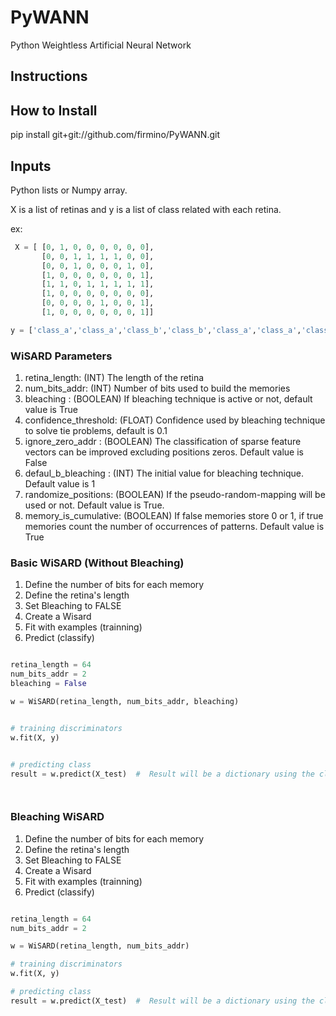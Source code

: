 # PyWANN
Python Weightless Artificial Neural Network

## Instructions

## How to Install

pip install git+git://github.com/firmino/PyWANN.git

## Inputs

Python lists or Numpy array.

X is a list of retinas and y is a list of class related with each retina. 

ex: 
```python
 X = [ [0, 1, 0, 0, 0, 0, 0, 0],
       [0, 0, 1, 1, 1, 1, 0, 0],
       [0, 0, 1, 0, 0, 0, 1, 0],
       [1, 0, 0, 0, 0, 0, 0, 1],
       [1, 1, 0, 1, 1, 1, 1, 1],
       [1, 0, 0, 0, 0, 0, 0, 0],
       [0, 0, 0, 0, 1, 0, 0, 1],
       [1, 0, 0, 0, 0, 0, 0, 1]]

y = ['class_a','class_a','class_b','class_b','class_a','class_a','class_b','class_a',]

```

### WiSARD Parameters
1. retina_length: (INT) The length of the retina
2. num_bits_addr: (INT) Number of bits used to build the memories
3. bleaching : (BOOLEAN) If bleaching technique is active or not, default value is True
4. confidence_threshold: (FLOAT) Confidence used by bleaching technique to solve tie problems, default is 0.1
5. ignore_zero_addr : (BOOLEAN) The classification of sparse feature vectors can be improved excluding positions zeros. Default value is False
6. defaul_b_bleaching : (INT) The initial value for bleaching technique. Default value is 1
7. randomize_positions:  (BOOLEAN) If the pseudo-random-mapping will be used or not. Default value is True.
8. memory_is_cumulative: (BOOLEAN) If false memories store 0 or 1, if true memories count the number of occurrences of patterns. Default value is True


### Basic WiSARD (Without Bleaching)
1. Define the number of bits for each memory
2. Define the retina's length
3. Set Bleaching to FALSE 
4. Create a Wisard
5. Fit with examples (trainning)
6. Predict (classify)

```python

retina_length = 64
num_bits_addr = 2
bleaching = False

w = WiSARD(retina_length, num_bits_addr, bleaching)


# training discriminators
w.fit(X, y)


# predicting class
result = w.predict(X_test)  #  Result will be a dictionary using the classes as key and the WiSARD result as values




```

### Bleaching WiSARD
1. Define the number of bits for each memory
2. Define the retina's length
3. Set Bleaching to FALSE 
4. Create a Wisard
5. Fit with examples (trainning)
6. Predict (classify)

```python

retina_length = 64
num_bits_addr = 2

w = WiSARD(retina_length, num_bits_addr)

# training discriminators
w.fit(X, y)

# predicting class
result = w.predict(X_test)  #  Result will be a dictionary using the classes as key and the WiSARD result as values








